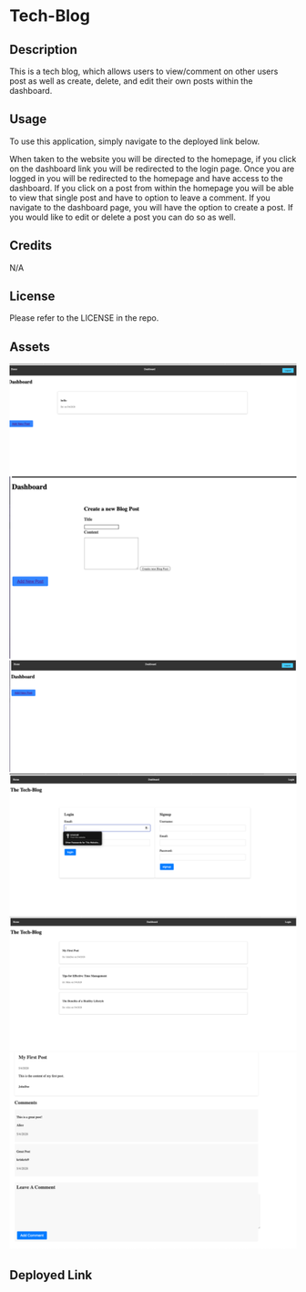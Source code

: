 # Tech-Blog

## Description

This is a tech blog, which allows users to view/comment on other users post as well as create, delete, and edit their own posts within the dashboard. 

## Usage

To use this application, simply navigate to the deployed link below.

 When taken to the website you will be directed to the homepage, if you click on the dashboard link you will be redirected to the login page. Once you are logged in you will be redirected to the homepage and have access to the dashboard. If you click on a post from within the homepage you will be able to view that single post and have to option to leave a comment. If you navigate to the dashboard page, you will have the option to create a post. If you would like to edit or delete a post you can do so as well. 

## Credits

N/A 

## License

Please refer to the LICENSE in the repo.


## Assets


![alt](/public/images/1.png)
![alt](/public/images/2.png)
![alt](/public/images/3.png)
![alt](/public/images/4.png)
![alt](/public/images/5.png)
![alt](/public/images/6.png)



## Deployed Link

